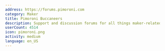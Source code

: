 ```yaml
---
address: https://forums.pimoroni.com
category: Maker
title: Pimoroni Buccaneers
description: Support and discussion forums for all things maker-related
userCount: 4514
icon: pimoroni.png
activity: medium
language: en_US
---
```

